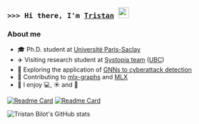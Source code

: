 
### <samp>&gt;&gt;&gt; Hi there, I'm <a href="https://tristanbilot.github.io/" target="_blank">Tristan</a> <img src="https://media.giphy.com/media/hvRJCLFzcasrR4ia7z/giphy.gif" width="25"> </samp>

### About me
- 🎓 Ph.D. student at [Université Paris-Saclay](https://en.wikipedia.org/wiki/Paris-Saclay_University)
- ✈️ Visiting research student at [Systopia team](https://systopia.cs.ubc.ca/) ([UBC](https://www.ubc.ca/))
- 🧪 Exploring the application of [GNNs to cyberattack detection](https://scholar.google.fr/citations?hl=en&user=ijVNAGYAAAAJ)
- 🍎 Contributing to [mlx-graphs](https://github.com/mlx-graphs/mlx-graphs) and [MLX](https://github.com/ml-explore/mlx)
- 🤗 I enjoy 💻, ☀️ and 🌴

[![Readme Card](https://github-readme-stats.vercel.app/api/pin/?username=mlx-graphs&repo=mlx-graphs)](https://github.com/mlx-graphs/mlx-graphs) [![Readme Card](https://github-readme-stats.vercel.app/api/pin/?username=ml-explore&repo=mlx)](https://github.com/ml-explore/mlx)

![Tristan Bilot's GitHub stats](https://github-readme-stats.vercel.app/api?username=tristanbilot&show_icons=true&show=reviews,prs_merged)
